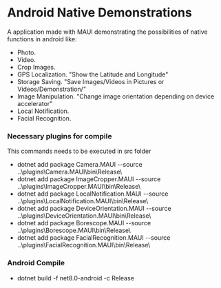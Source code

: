 # Android Native Demonstrations

A application made with MAUI demonstrating the possibilities of native functions in android like: 
- Photo.
- Video.
- Crop Images.
- GPS Localization. "Show the Latitude and Longitude"
- Storage Saving. "Save Images/Videos in Pictures or Videos/Demonstration/"
- Image Manipulation. "Change image orientation depending on device accelerator"
- Local Notification.
- Facial Recognition.

### Necessary plugins for compile
This commands needs to be executed in src folder

- dotnet add package Camera.MAUI --source ..\plugins\Camera.MAUI\bin\Release\
- dotnet add package ImageCropper.MAUI --source ..\plugins\ImageCropper.MAUI\bin\Release\
- dotnet add package LocalNotification.MAUI --source ..\plugins\LocalNotification.MAUI\bin\Release\
- dotnet add package DeviceOrientation.MAUI --source ..\plugins\DeviceOrientation.MAUI\bin\Release\
- dotnet add package Borescope.MAUI --source ..\plugins\Borescope.MAUI\bin\Release\
- dotnet add package FacialRecognition.MAUI --source ..\plugins\FacialRecognition.MAUI\bin\Release\

### Android Compile
- dotnet build -f net8.0-android -c Release